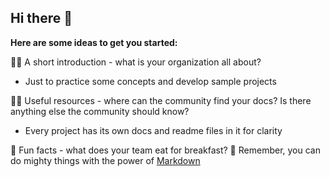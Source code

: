 ## Hi there 👋


**Here are some ideas to get you started:**

🙋‍♀️ A short introduction - what is your organization all about?
- Just to practice some concepts and develop sample projects

👩‍💻 Useful resources - where can the community find your docs? Is there anything else the community should know?
- Every project has its own docs and readme files in it for clarity

🍿 Fun facts - what does your team eat for breakfast?
🧙 Remember, you can do mighty things with the power of [Markdown](https://docs.github.com/github/writing-on-github/getting-started-with-writing-and-formatting-on-github/basic-writing-and-formatting-syntax)

